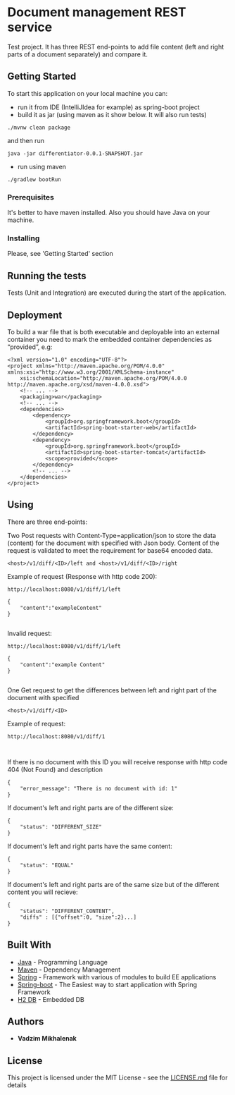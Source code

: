 # Document management REST service

Test project. It has three REST end-points to add file content (left and right parts of a document separately) 
and compare it.

## Getting Started

To start this application on your local machine you can:
  - run it from IDE (IntelliJIdea for example) as spring-boot project
  - build it as jar
   (using maven as it show below. It will also run tests)
   
   ```
   ./mvnw clean package
   ```
   and then run
   
   ```
   java -jar differentiator-0.0.1-SNAPSHOT.jar
   ```
  - run using maven
  
   ```   
  ./gradlew bootRun
   ```
### Prerequisites

It's better to have maven installed. Also you should have Java on your machine.

### Installing

Please, see 'Getting Started' section

## Running the tests

Tests (Unit and Integration) are executed during the start of the application.

## Deployment

To build a war file that is both executable and deployable into an external container you need to mark the embedded container dependencies as “provided”, e.g:

```
<?xml version="1.0" encoding="UTF-8"?>
<project xmlns="http://maven.apache.org/POM/4.0.0" xmlns:xsi="http://www.w3.org/2001/XMLSchema-instance"
    xsi:schemaLocation="http://maven.apache.org/POM/4.0.0 http://maven.apache.org/xsd/maven-4.0.0.xsd">
    <!-- ... -->
    <packaging>war</packaging>
    <!-- ... -->
    <dependencies>
        <dependency>
            <groupId>org.springframework.boot</groupId>
            <artifactId>spring-boot-starter-web</artifactId>
        </dependency>
        <dependency>
            <groupId>org.springframework.boot</groupId>
            <artifactId>spring-boot-starter-tomcat</artifactId>
            <scope>provided</scope>
        </dependency>
        <!-- ... -->
    </dependencies>
</project>
```

## Using

There are three end-points:

Two Post requests with Content-Type=application/json
to store the data (content) 
for the document with specified <ID>
with Json body. Content of the request is validated to meet the requirement for base64 encoded data.

```
<host>/v1/diff/<ID>/left and <host>/v1/diff/<ID>/right
 ```


Example of request (Response with http code 200):

```
http://localhost:8080/v1/diff/1/left

{
	"content":"exampleContent"
}
 
```

Invalid request:
```
http://localhost:8080/v1/diff/1/left

{
	"content":"example Content"
}
 
```


One Get request to get the differences between left and right part of the document with specified <ID>

```
<host>/v1/diff/<ID>
```
Example of request:
```
http://localhost:8080/v1/diff/1

 
```

If there is no document with this ID you will receive response with http code 404 (Not Found) and description
```
{
    "error_message": "There is no document with id: 1"
}
```

If document's left and right parts are of the different size:
```
{
    "status": "DIFFERENT_SIZE"
}
```

If document's left and right parts have the same content:
```
{
    "status": "EQUAL"
}
```

If document's left and right parts are of the same size but of the different content you will recieve:

```
{
    "status": "DIFFERENT_CONTENT",
    "diffs" : [{"offset":0, "size":2}...]
}
```




## Built With

* [Java](https://www.oracle.com/java/index.html) - Programming Language
* [Maven](https://maven.apache.org/) - Dependency Management
* [Spring](https://spring.io/) - Framework with various of modules to build EE applications
* [Spring-boot](http://projects.spring.io/spring-boot/) - The Easiest way to start application with Spring Framework
* [H2 DB](http://www.h2database.com/html/main.html) - Embedded DB

## Authors

* **Vadzim Mikhalenak**

## License

This project is licensed under the MIT License - see the [LICENSE.md](LICENSE.md) file for details

